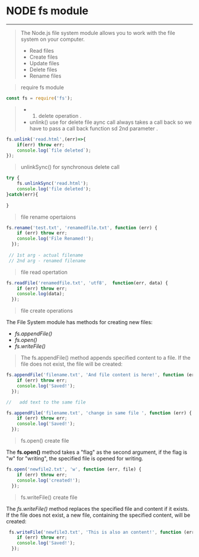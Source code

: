 # NODE fs module
---

> The Node.js file system module allows you to work with the file system on your computer.
> - Read files
> - Create files
> - Update files
> - Delete files
> - Rename files


> require fs module
```js
const fs = require('fs');

```

> - 1. delete operation . 
> - unlink() use for delete file aync call always takes a call back so we have to pass a call back function sd 2nd parameter .

```js 
fs.unlink('read.html',(err)=>{
    if(err) throw err;
    console.log(`file deleted`);
});
```

> unlinkSync() for synchronous delete call

```js
try {
    fs.unlinkSync('read.html');
    console.log('file deleted');
}catch(err){
    
}
```

> file rename opertaions

```js
fs.rename('test.txt', 'renamedfile.txt', function (err) {
    if (err) throw err;
    console.log('File Renamed!');
  });
 
 // 1st arg - actual filename
 // 2nd arg - renamed filename

```

> file read opertation

```js
fs.readFile('renamedfile.txt', 'utf8',  function(err, data) {
    if (err) throw err;
    console.log(data);
  });

```

> file create operations

The File System module has methods for creating new files:
- *fs.appendFile()*
- *fs.open()*
- *fs.writeFile()*

> The fs.appendFile() method appends specified content to a file. If the file does not exist, the file will be created:

```js
fs.appendFile('filename.txt', 'And file content is here!', function (err) {
    if (err) throw err;
    console.log('Saved!');
  });
```

```js
//   add text to the same file

fs.appendFile('filename.txt', 'change in same file ', function (err) {
    if (err) throw err;
    console.log('Saved!');
  });
```
> fs.open() create file

The **fs.open()** method takes a "flag" as the second argument, if the flag is "w" for "writing", the specified file is opened for writing.

```js
fs.open('newfile2.txt', 'w', function (err, file) {
    if (err) throw err;
    console.log('created!');
  });
```

> fs.writeFile() create file

The *fs.writeFile()* method replaces the specified file and content if it exists. If the file does not exist,
a new file, containing the specified content, will be created:

```js
 fs.writeFile('newfile3.txt', 'This is also an content!', function (err) {
    if (err) throw err;
    console.log('Saved!');
  });

```